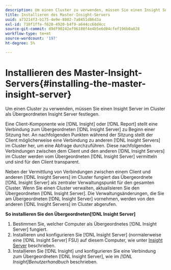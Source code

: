 ```yaml
---
description: Um einen Cluster zu verwenden, müssen Sie einen Insight Server im Cluster als Übergeordneten Insight Server festlegen.
title: Installieren des Master-Insight-Servers
uuid: a73214f3-b175-4e9e-8802-7a8451d86d3a
exl-id: 710f1ffe-f620-4920-b4f9-a644cc68d4cc
source-git-commit: d9df90242ef96188f4e4b5e6d04cfef196b0a628
workflow-type: tm+mt
source-wordcount: '197'
ht-degree: 5%

---
```


# Installieren des Master-Insight-Servers{#installing-the-master-insight-server}

Um einen Cluster zu verwenden, müssen Sie einen Insight Server im Cluster als Übergeordneten Insight Server festlegen.

Eine Client-Komponente wie [!DNL Insight] oder [!DNL Report] stellt eine Verbindung zum Übergeordneten [!DNL Insight Server] zu Beginn einer Sitzung her. An nachfolgenden Punkten während der Sitzung stellt der Client möglicherweise eine Verbindung zu anderen [!DNL Insight Servers] im Cluster her, um eine Abfrage durchzuführen. Diese nachfolgenden Verbindungen zwischen dem Client und den anderen [!DNL Insight Servers] im Cluster werden vom Übergeordneten [!DNL Insight Server] vermitteln und sind für den Client transparent.

Neben der Vermittlung von Verbindungen zwischen einem Client und anderen [!DNL Insight Servers] im Cluster fungiert das Übergeordnete [!DNL Insight Server] als zentraler Verwaltungspunkt für den gesamten Cluster. Wenn Sie einen Cluster verwalten, aktualisieren Sie den Übergeordneten [!DNL Insight Server]. Die Verwaltungsänderungen, die Sie am Übergeordneten [!DNL Insight Server] vornehmen, werden von den anderen [!DNL Insight Servers] im Cluster abgerufen.

**So installieren Sie den Übergeordneten[!DNL Insight Server]**

1. Bestimmen Sie, welcher Computer als Übergeordnetes [!DNL Insight Server] fungiert.
1. Installieren und konfigurieren Sie [!DNL Insight Server] (normalerweise eine [!DNL Insight Server] FSU) auf diesem Computer, wie unter [Insight Server](../../../../../../home/c-inst-svr/c-msr-server/c-msr-server.md) beschrieben.
1. Installieren Sie [!DNL Insight] und konfigurieren Sie eine Verbindung zum Übergeordneten [!DNL Insight Server], wie im *[!DNL Insight]Benutzerhandbuch* beschrieben.
